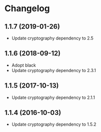 # Changelog


## 1.1.7 (2019-01-26)
 - Update cryptography dependency to 2.5

## 1.1.6 (2018-09-12)
 - Adopt black
 - Update cryptography dependency to 2.3.1

## 1.1.5 (2017-10-13)
- Update cryptography dependency to 2.1.1

## 1.1.4 (2016-10-03)
- Update cryptography dependency to 1.5.2
